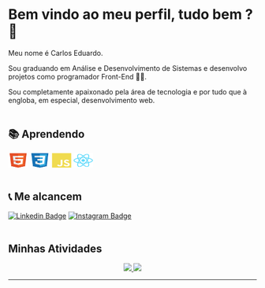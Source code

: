 # Bem vindo ao meu perfil, tudo bem ? 👋

Meu nome é Carlos Eduardo. </br>

Sou graduando em Análise e Desenvolvimento de Sistemas e desenvolvo projetos como programador Front-End 👨‍💻.

Sou completamente apaixonado pela área de tecnologia e por tudo que à engloba, em especial, desenvolvimento web.
</br></br>

## 📚 Aprendendo
 
<div style="display: inline_block">
  <img align="center" alt="HTML" height="30" width="40" src="https://raw.githubusercontent.com/devicons/devicon/master/icons/html5/html5-original.svg">
  <img align="center" alt="CSS" height="30" width="40" src="https://raw.githubusercontent.com/devicons/devicon/master/icons/css3/css3-original.svg">
  <img align="center" alt="JS" height="30" width="40" src="https://raw.githubusercontent.com/devicons/devicon/master/icons/javascript/javascript-plain.svg">
  <img align="center" alt="React" height="30" width="40" src="https://raw.githubusercontent.com/devicons/devicon/master/icons/react/react-original.svg">
</div></br>

## 📞 Me alcancem

[
![Linkedin Badge](https://img.shields.io/badge/LinkedIn-0077B5?style=for-the-badge&logo=linkedin&logoColor=white&link=https://www.linkedin.com/in/arlossrg/)](https://www.linkedin.com/in/arlossrg/) [![Instagram Badge](https://img.shields.io/badge/Instagram-E4405F?style=for-the-badge&logo=instagram&logoColor=white&link=https://www.instagram.com/melo_carloss/)](https://www.instagram.com/melo_carloss/) 
</br></br>

## Minhas Atividades
<div align="center">
  <a href="https://github.com/Arlossrg">
  <img height="180em" src="https://github-readme-stats.vercel.app/api?username=Arlossrg&show_icons=true&theme=dark&include_all_commits=true&count_private=true"/>
  <img height="180em" src="https://github-readme-stats.vercel.app/api/top-langs/?username=Arlossrg&layout=compact&langs_count=7&theme=dark"/>
</div>

----
